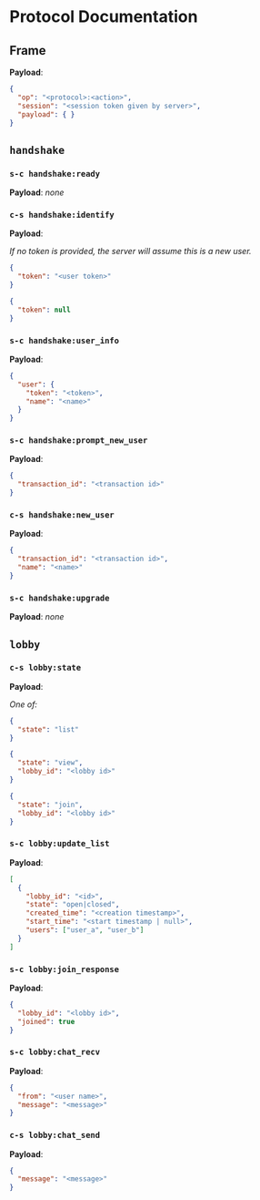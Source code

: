# Protocol Documentation

## Frame

**Payload**:

```json
{
  "op": "<protocol>:<action>",
  "session": "<session token given by server>",
  "payload": { }
}
```

## `handshake`

### `s-c handshake:ready`
  **Payload**: *none*

### `c-s handshake:identify`

  **Payload**:
  
  *If no token is provided, the server will assume this is a new user.*
  ```json
  {
    "token": "<user token>"
  }
  ```

  ```json
  {
    "token": null
  }  
  ```
  
### `s-c handshake:user_info`

  **Payload**:
  ```json
  {
    "user": {
      "token": "<token>",
      "name": "<name>"
    }
  }
  ```

### `s-c handshake:prompt_new_user`

  **Payload**:
  ```json
  {
    "transaction_id": "<transaction id>"
  }
  ```

### `c-s handshake:new_user`

  **Payload**:
  ```json
  {
    "transaction_id": "<transaction id>",
    "name": "<name>"
  }
  ```

### `s-c handshake:upgrade`

**Payload**: *none*

## `lobby`

### `c-s lobby:state`

  **Payload**:
  
  *One of:*
  
  ```json
  {
    "state": "list"
  }
  ```
  
  ```json
  {
    "state": "view",
    "lobby_id": "<lobby id>"
  }
  ```
  
  ```json
  {
    "state": "join",
    "lobby_id": "<lobby id>"
  }
  ```

### `s-c lobby:update_list`

  **Payload**:
  
  ```json
  [
    {
      "lobby_id": "<id>",
      "state": "open|closed",
      "created_time": "<creation timestamp>",
      "start_time": "<start timestamp | null>",
      "users": ["user_a", "user_b"]
    }
  ]
  ```

### `s-c lobby:join_response`

  **Payload**:
  
  ```json
  {
    "lobby_id": "<lobby id>",
    "joined": true
  }
  ```

### `s-c lobby:chat_recv`

  **Payload**:
  
  ```json
  {
    "from": "<user name>",
    "message": "<message>"
  }
  ```

### `c-s lobby:chat_send`

  **Payload**:
  
  ```json
  {
    "message": "<message>"
  }
  ```
